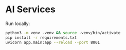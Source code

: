 # AI Services

Run locally:

```bash
python3 -m venv .venv && source .venv/bin/activate
pip install -r requirements.txt
uvicorn app.main:app --reload --port 8001
```
